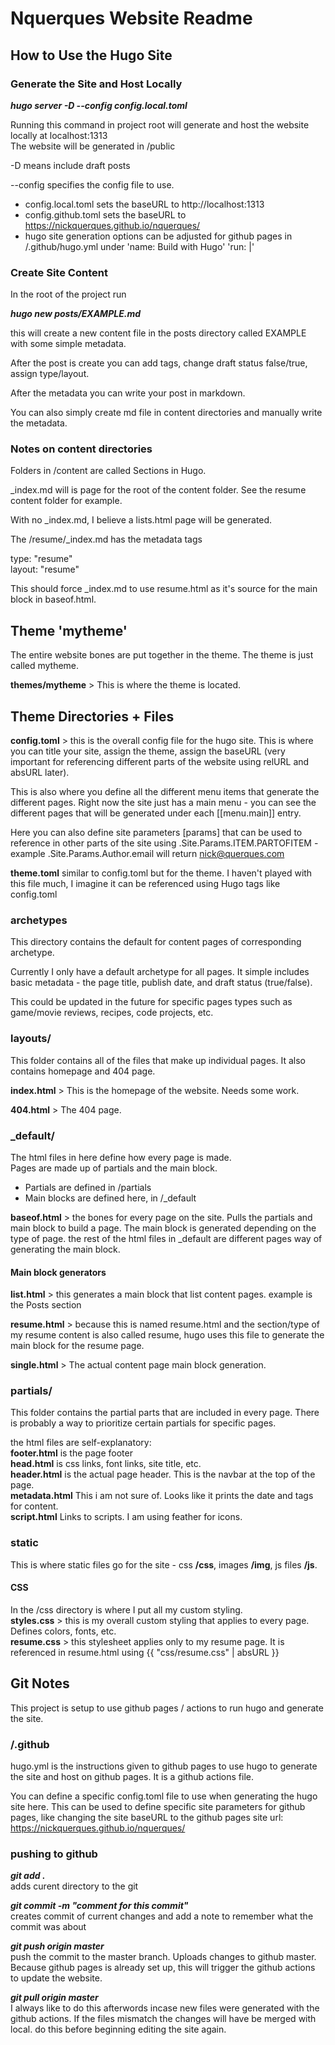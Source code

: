 # Nquerques Website Readme

## How to Use the Hugo Site

### Generate the Site and Host Locally  

***hugo server -D --config config.local.toml***  

Running this command in project root will generate and host the website locally at localhost:1313  
The website will be generated in /public  

-D means include draft posts

--config specifies the config file to use.
- config.local.toml sets the baseURL to http://localhost:1313
- config.github.toml sets the baseURL to https://nickquerques.github.io/nquerques/
- hugo site generation options can be adjusted for github pages in /.github/hugo.yml under 'name: Build with Hugo' 'run: |'


### Create Site Content

In the root of the project run

***hugo new posts/EXAMPLE.md***

this will create a new content file in the posts directory called EXAMPLE with some simple metadata.  

After the post is create you can add tags, change draft status false/true, assign type/layout.  

After the metadata you can write your post in markdown.

You can also simply create md file in content directories and manually write the metadata.

### Notes on content directories

Folders in /content are called Sections in Hugo.

_index.md will is page for the root of the content folder. See the resume content folder for example.

With no _index.md, I believe a lists.html page will be generated.

The /resume/_index.md has the metadata tags  

type: "resume"  
layout: "resume"  

This should force _index.md to use resume.html as it's source for the main block in baseof.html. 

## Theme 'mytheme'
The entire website bones are put together in the theme. The theme is just called mytheme.  

**themes/mytheme**  > This is where the theme is located. 

## Theme Directories + Files

**config.toml** > this is the overall config file for the hugo site. This is where you can title your site, assign the theme, assign the baseURL (very important for referencing different parts of the website using relURL and absURL later).  

This is also where you define all the different menu items that generate the different pages. Right now the site just has a main menu - you can see the different pages that will be generated under each [[menu.main]] entry.  

Here you can also define site parameters [params] that can be used to reference in other parts of the site using .Site.Params.ITEM.PARTOFITEM - example .Site.Params.Author.email will return nick@querques.com

**theme.toml** similar to config.toml but for the theme. I haven't played with this file much, I imagine it can be referenced using Hugo tags like config.toml

### archetypes
This directory contains the default for content pages of corresponding archetype.  

Currently I only have a default archetype for all pages. It simple includes basic metadata - the page title, publish date, and draft status (true/false).  

This could be updated in the future for specific pages types such as game/movie reviews, recipes, code projects, etc. 


### layouts/

This folder contains all of the files that make up individual pages. It also contains homepage and 404 page.
  
**index.html** > This is the homepage of the website. Needs some work.  

**404.html** > The 404 page.

### _default/

The html files in here define how every page is made.  
Pages are made up of partials and the main block.  
- Partials are defined in /partials  
- Main blocks are defined here, in /_default
  
**baseof.html** > the bones for every page on the site. Pulls the partials and main block to build a page. The main block is generated depending on the type of page. the rest of the html files in _default are different pages way of generating the main block.

#### Main block generators

**list.html**  >  this generates a main block that list content pages. example is the Posts section

**resume.html**  > because this is named resume.html and the section/type of my resume content is also called resume, hugo uses this file to generate the main block for the resume page.

**single.html** > The actual content page main block generation. 

### partials/

This folder contains the partial parts that are included in every page. There is probably a way to prioritize certain partials for specific pages.  

the html files are self-explanatory:  
**footer.html** is the page footer  
**head.html** is <head> css links, font links, site title, etc.  
**header.html**  is the actual page header. This is the navbar at the top of the page.  
**metadata.html** This i am not sure of. Looks like it prints the date and tags for content.  
**script.html** Links to scripts. I am using feather for icons.

### static

This is where static files go for the site - css **/css**, images **/img**, js files **/js**.

#### CSS

In the /css directory is where I put all my custom styling.  
**styles.css** > this is my overall custom styling that applies to every page. Defines colors, fonts, etc.  
**resume.css** > this stylesheet applies only to my resume page. It is referenced in resume.html using {{ "css/resume.css" | absURL }}

## Git Notes

This project is setup to use github pages / actions to run hugo and generate the site.

### /.github

hugo.yml is the instructions given to github pages to use hugo to generate the site and host on github pages. It is a github actions file.  

You can define a specific config.toml file to use when generating the hugo site here. This can be used to define specific site parameters for github pages, like changing the site baseURL to the github pages site url: https://nickquerques.github.io/nquerques/

### pushing to github

***git add .***  
adds curent directory to the git  

***git commit -m "comment for this commit"***  
creates commit of current changes and add a note to remember what the commit was about  

***git push origin master***  
push the commit to the master branch. Uploads changes to github master. Because github pages is already set up, this will trigger the github actions to update the website.  

***git pull origin master***  
I always like to do this afterwords incase new files were generated with the github actions. If the files mismatch the changes will have be merged with local. do this before beginning editing the site again.